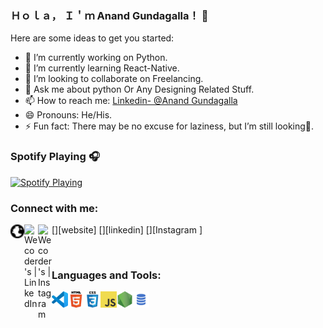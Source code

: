 ### Ｈｏｌａ， Ｉ＇ｍ Anand Gundagalla！ 👋

Here are some ideas to get you started:

- 🔭 I’m currently working on Python.
- 🌱 I’m currently learning React-Native.
- 👯 I’m looking to collaborate on Freelancing.
- 💬 Ask me about python Or Any Designing Related Stuff.
- 📫 How to reach me: [Linkedin- @Anand Gundagalla](https://www.linkedin.com/in/anand-gundagalla-7b78451b4/)                            
- 😄 Pronouns: He/His.
- ⚡ Fun fact: There may be no excuse for laziness, but I’m still looking👀.

### Spotify Playing 🎧

[<img src="https://now-playing-codestackr.vercel.app/api/spotify-playing" alt="Spotify Playing" width="350" />](https://open.spotify.com/album/5gASTUDl3S2qgAF10JlwTc)

### Connect with me:

[<img align="left" alt="Wecoder's.com" width="22px" src="https://raw.githubusercontent.com/iconic/open-iconic/master/svg/globe.svg" />][website]
[<img align="left" alt="Wecoder's | LinkedIn" width="22px" src="https://cdn.jsdelivr.net/npm/simple-icons@v3/icons/linkedin.svg" />][linkedin]
[<img align="left" alt="Wecoder's | Instagram" width="22px" src="https://cdn.jsdelivr.net/npm/simple-icons@v3/icons/instagram.svg" />][Instagram ]

<br />

### Languages and Tools:

<img align="left" alt="Visual Studio Code" width="26px" src="https://raw.githubusercontent.com/github/explore/80688e429a7d4ef2fca1e82350fe8e3517d3494d/topics/visual-studio-code/visual-studio-code.png" />
<img align="left" alt="HTML5" width="26px" src="https://raw.githubusercontent.com/github/explore/80688e429a7d4ef2fca1e82350fe8e3517d3494d/topics/html/html.png" />
<img align="left" alt="CSS3" width="26px" src="https://raw.githubusercontent.com/github/explore/80688e429a7d4ef2fca1e82350fe8e3517d3494d/topics/css/css.png" />
<mg align="left" alt="Sass" width="26px" src="https://raw.githubusercontent.com/github/explore/80688e429a7d4ef2fca1e82350fe8e3517d3494d/topics/sass/sass.png" />
<img align="left" alt="JavaScript" width="26px" src="https://raw.githubusercontent.com/github/explore/80688e429a7d4ef2fca1e82350fe8e3517d3494d/topics/javascript/javascript.png" />

<img align="left" alt="Node.js" width="26px" src="https://raw.githubusercontent.com/github/explore/80688e429a7d4ef2fca1e82350fe8e3517d3494d/topics/nodejs/nodejs.png" />

<img align="left" alt="SQL" width="26px" src="https://raw.githubusercontent.com/github/explore/80688e429a7d4ef2fca1e82350fe8e3517d3494d/topics/sql/sql.png" />
<img align="left" alt="MySQL" width="26px" src="https://raw.githubusercontent.com/github/explore/ 
